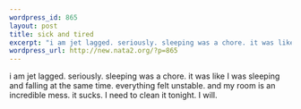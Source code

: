 ```yaml
--- 
wordpress_id: 865
layout: post
title: sick and tired
excerpt: "i am jet lagged. seriously. sleeping was a chore. it was like I was sleeping and falling at the same time. everything felt unstable. and my room is an incredible mess. it sucks. I need to clean it tonight. I will. "
wordpress_url: http://new.nata2.org/?p=865
---
```

i am jet lagged. seriously. sleeping was a chore. it was like I was sleeping and falling at the same time. everything felt unstable. and my room is an incredible mess. it sucks. I need to clean it tonight. I will. 
